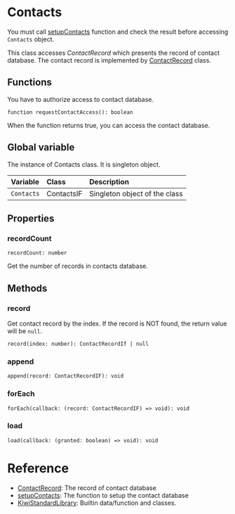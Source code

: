 # Contacts

You must call [setupContacts](https://github.com/steelwheels/KiwiScript/blob/master/KiwiLibrary/Document/Function/SetupContacts.md) function and check the result before accessing `Contacts` object.

This class accesses *ContactRecord* which presents the record of contact database. The contact record is implemented by [ContactRecord](https://github.com/steelwheels/KiwiScript/blob/master/KiwiLibrary/Document/Class/ContactRecord.md) class.

## Functions
You have to authorize access to contact database.
````
function requestContactAccess(): boolean
````
When the function returns true, you can access the contact database.

## Global variable
The instance of Contacts class. It is singleton object.

|Variable    |Class      | Description                   |
|:---        |:---       |:---                           |
|`Contacts`  |ContactsIF |Singleton object of the class  |

## Properties
### recordCount
````
recordCount: number
````
Get the number of records in contacts database.

## Methods
### record
Get contact record by the index. If the record is NOT found, the return value will be `null`.
````
record(index: number): ContactRecordIf | null
````

### append 
````
append(record: ContactRecordIF): void
````

### forEach
````
forEach(callback: (record: ContactRecordIF) => void): void
````

### load
````
load(callback: (granted: boolean) => void): void
````

# Reference
* [ContactRecord](https://github.com/steelwheels/KiwiScript/blob/master/KiwiLibrary/Document/Class/ContactRecord.md): The record of contact database
* [setupContacts](https://github.com/steelwheels/KiwiScript/blob/master/KiwiLibrary/Document/Function/SetupContacts.md): The function to setup the contact database
* [KiwiStandardLibrary](https://github.com/steelwheels/KiwiScript/blob/master/KiwiLibrary/Document/Library.md): Builtin data/function and classes.

